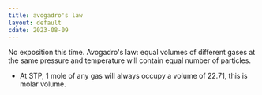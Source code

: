 ```yaml
---
title: avogadro's law
layout: default
cdate: 2023-08-09
---
```


No exposition this time. Avogadro's law: equal volumes of different gases at the same pressure and temperature will contain equal number of particles. 
- At STP, 1 mole of any gas will always occupy a volume of 22.71, this is molar volume.